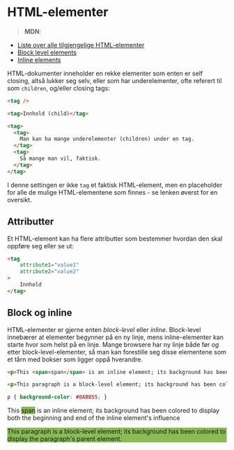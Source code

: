 # HTML-elementer

> **MDN**:
* [Liste over alle tilgjengelige HTML-elementer](https://developer.mozilla.org/en/docs/Web/HTML/Element)
* [Block level elements](https://developer.mozilla.org/en-US/docs/Web/HTML/Block-level_elements)
* [Inline elements](https://developer.mozilla.org/en-US/docs/Web/HTML/Inline_elements)

HTML-dokumenter inneholder en rekke elementer som enten er self closing, altså lukker seg selv, eller som har underelementer, ofte referert til som `children`, og/eller closing tags:
```html
<tag />

<tag>Innhold (child)</tag>

<tag>
  <tag>
    Man kan ha mange underelementer (children) under en tag.
  </tag>
  <tag>
    Så mange man vil, faktisk.
  </tag>
</tag>
```

I denne settingen er ikke `tag` et faktisk HTML-element, men en placeholder for alle de mulige HTML-elementene som finnes - se lenken øverst for en oversikt.

## Attributter
Et HTML-element kan ha flere attributter som bestemmer hvordan den skal oppføre seg eller se ut:

```html
<tag
    attribute1="value1"
    attribute2="value2"
>
    Innhold
</tag>
```
## Block og inline
HTML-elementer er gjerne enten _block-level_ eller _inline_.
Block-level innebærer at elementer begynner på en ny linje, mens inline-elementer kan starte hvor som helst på en linje.
Mange browsere har ny linje både før _og_ etter block-level-elementer, så man kan forestille seg disse elementene som et tårn med bokser som ligger oppå hverandre.

```html
<p>This <span>span</span> is an inline element; its background has been colored to display both the beginning and end of the inline element's influence</p>

<p>This paragraph is a block-level element; its background has been colored to display the paragraph's parent element.</p>
```

```css
p { background-color: #8ABB55; }
```
<p>This <span style="background-color: #8ABB55">span</span> is an inline element; its background has been colored to display both the beginning and end of the inline element's influence</p>

<p style="background-color: #8ABB55">This paragraph is a block-level element; its background has been colored to display the paragraph's parent element.</p>
